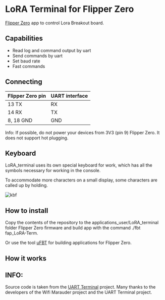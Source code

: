 # LoRA Terminal for Flipper Zero
[Flipper Zero](https://flipperzero.one/) app to control Lora Breakout board.

## Capabilities
- Read log and command output by uart
- Send commands by uart
- Set baud rate
- Fast commands

## Connecting
| Flipper Zero pin | UART interface  |
| ---------------- | --------------- |
| 13 TX            | RX              |
| 14 RX            | TX              |
|8, 18 GND         | GND             |

Info: If possible, do not power your devices from 3V3 (pin 9) Flipper Zero. It does not support hot plugging.

## Keyboard
LoRA_terminal uses its own special keyboard for work, which has all the symbols necessary for working in the console.

To accommodate more characters on a small display, some characters are called up by holding.

![kbf](https://user-images.githubusercontent.com/122148894/212286637-7063f1ee-c6ff-46b9-8dc5-79a5f367fab1.png)


## How to install
Copy the contents of the repository to the applications_user/LoRA_terminal folder Flipper Zero firmware and build app with the command ./fbt fap_LoRA-Term.

Or use the tool [uFBT](https://github.com/flipperdevices/flipperzero-ufbt) for building applications for Flipper Zero.

## How it works


## INFO:
Source code is taken from the [UART Terminal](https://github.com/cool4uma/UART_Terminal) project. Many thanks to the developers of the Wifi Marauder project and the UART Terminal project.
